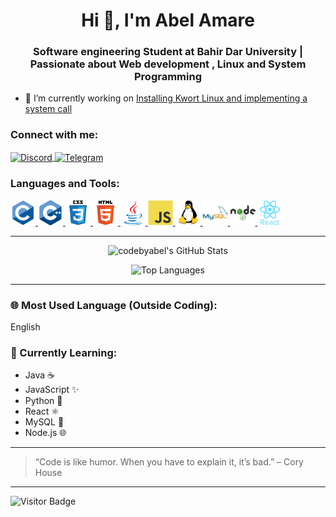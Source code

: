 <h1 align="center">Hi 👋, I'm Abel Amare</h1>
<h3 align="center">Software engineering  Student at Bahir Dar University | Passionate about Web development , Linux and System Programming</h3>

- 🔭 I’m currently working on <a href="https://github.com/codebyabel/OSSP-KWORTLINUX-Abel" target="_blank">Installing Kwort Linux and implementing a system call</a>

<h3 align="left">Connect with me:</h3>
<p align="left">
  <a href="https://discord.gg/Hcj54CPd" target="_blank" rel="noopener noreferrer">
    <img align="center" src="https://raw.githubusercontent.com/rahuldkjain/github-profile-readme-generator/master/src/images/icons/Social/discord.svg" alt="Discord" height="30" width="40" />
  </a>
  <a href="https://t.me/Leoabelu" target="_blank" rel="noopener noreferrer">
    <img align="center" src="https://cdn.jsdelivr.net/gh/simple-icons/simple-icons/icons/telegram.svg" alt="Telegram" height="30" width="40" />
  </a>
</p>

<h3 align="left">Languages and Tools:</h3>
<p align="left">
  <a href="https://www.cprogramming.com/" target="_blank" rel="noreferrer">
    <img src="https://raw.githubusercontent.com/devicons/devicon/master/icons/c/c-original.svg" alt="c" width="40" height="40"/>
  </a>
  <a href="https://www.w3schools.com/cpp/" target="_blank" rel="noreferrer">
    <img src="https://raw.githubusercontent.com/devicons/devicon/master/icons/cplusplus/cplusplus-original.svg" alt="cplusplus" width="40" height="40"/>
  </a>
  <a href="https://www.w3schools.com/css/" target="_blank" rel="noreferrer">
    <img src="https://raw.githubusercontent.com/devicons/devicon/master/icons/css3/css3-original-wordmark.svg" alt="css3" width="40" height="40"/>
  </a>
  <a href="https://www.w3.org/html/" target="_blank" rel="noreferrer">
    <img src="https://raw.githubusercontent.com/devicons/devicon/master/icons/html5/html5-original-wordmark.svg" alt="html5" width="40" height="40"/>
  </a>
  <a href="https://www.java.com" target="_blank" rel="noreferrer">
    <img src="https://raw.githubusercontent.com/devicons/devicon/master/icons/java/java-original.svg" alt="java" width="40" height="40"/>
  </a>
  <a href="https://developer.mozilla.org/en-US/docs/Web/JavaScript" target="_blank" rel="noreferrer">
    <img src="https://raw.githubusercontent.com/devicons/devicon/master/icons/javascript/javascript-original.svg" alt="javascript" width="40" height="40"/>
  </a>
  <a href="https://www.linux.org/" target="_blank" rel="noreferrer">
    <img src="https://raw.githubusercontent.com/devicons/devicon/master/icons/linux/linux-original.svg" alt="linux" width="40" height="40"/>
  </a>
  <a href="https://www.mysql.com/" target="_blank" rel="noreferrer">
    <img src="https://raw.githubusercontent.com/devicons/devicon/master/icons/mysql/mysql-original-wordmark.svg" alt="mysql" width="40" height="40"/>
  </a>
  <a href="https://nodejs.org" target="_blank" rel="noreferrer">
    <img src="https://raw.githubusercontent.com/devicons/devicon/master/icons/nodejs/nodejs-original-wordmark.svg" alt="nodejs" width="40" height="40"/>
  </a>
  <a href="https://reactjs.org/" target="_blank" rel="noreferrer">
    <img src="https://raw.githubusercontent.com/devicons/devicon/master/icons/react/react-original-wordmark.svg" alt="react" width="40" height="40"/>
  </a>
</p>

---

<p align="center">
  <img src="https://github-readme-stats.vercel.app/api?username=codebyabel&show_icons=true&theme=dracula" alt="codebyabel's GitHub Stats" />
</p>

<p align="center">
  <img src="https://github-readme-stats.vercel.app/api/top-langs/?username=codebyabel&layout=compact&theme=dracula" alt="Top Languages" />
</p>

---

<h3 align="left">🌐 Most Used Language (Outside Coding):</h3>
<p>English</p>

<h3 align="left">🚀 Currently Learning:</h3>
<ul>
  <li>Java ☕</li>
  <li>JavaScript ✨</li>
  <li>Python 🐍</li>
  <li>React ⚛️</li>
  <li>MySQL 🐬</li>
  <li>Node.js 🌐</li>
</ul>

---

> “Code is like humor. When you have to explain it, it’s bad.” – Cory House

---

![Visitor Badge](https://visitor-badge.laobi.icu/badge?page_id=codebyabel.codebyabel)

